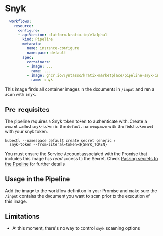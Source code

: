 # Snyk

```yaml
  workflows:
    resource:
      configure:
      - apiVersion: platform.kratix.io/v1alpha1
        kind: Pipeline
        metadata:
          name: instance-configure
          namespace: default
        spec:
          containers:
          - image: ...
            name: ...
          - image: ghcr.io/syntasso/kratix-marketplace/pipeline-snyk-image:v0.1.0
            name: snyk
```

This image finds all container images in the documents in `/input` and run a
scan with snyk.


## Pre-requisites

The pipeline requires a Snyk token token to authenticate with. Create a secret called
`snyk-token` in the `default` namespace with the field `token` set with your snyk token.

```
kubectl --namespace default create secret generic \
  snyk-token --from-literal=token=${SNYK_TOKEN}
```

You must ensure the Service Account associated with the Promise that includes this image has _read_ access
to the Secret. Check [Passing secrets to the
Pipeline](https://kratix.io/docs/main/reference/resource-requests/pipelines#passing-secrets-to-the-pipeline)
for further details.

## Usage in the Pipeline

Add the image to the workflow definition in your Promise and make
sure the `/input` contains the document you want to scan prior to the execution
of this image.

## Limitations

* At this moment, there's no way to control `snyk` scanning options
